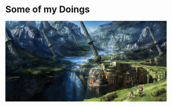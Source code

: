 # Some of my Doings

![Image alt](https://github.com/DimaDoesCode/DimaDoesCode/raw/master/face_muzzle.png)
